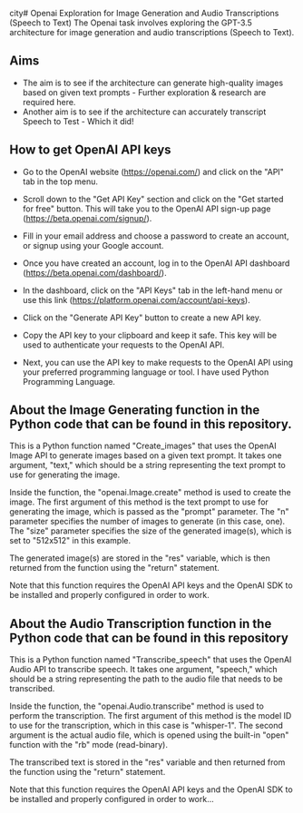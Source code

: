 city# Openai Exploration for Image Generation and Audio Transcriptions (Speech to Text)
The Openai task involves exploring the GPT-3.5 architecture for image generation and audio transcriptions (Speech to Text). 

## Aims
- The aim is to see if the architecture can generate high-quality images based on given text prompts - Further exploration & research are required here.
- Another aim is to see if the architecture can accurately transcript Speech to Test - Which it did!

## How to get OpenAI API keys
- Go to the OpenAI website (https://openai.com/) and click on the "API" tab in the top menu.

- Scroll down to the "Get API Key" section and click on the "Get started for free" button. This will take you to the OpenAI API sign-up page (https://beta.openai.com/signup/).

- Fill in your email address and choose a password to create an account, or signup using your Google account.

- Once you have created an account, log in to the OpenAI API dashboard (https://beta.openai.com/dashboard/).

- In the dashboard, click on the "API Keys" tab in the left-hand menu or use this link (https://platform.openai.com/account/api-keys).

- Click on the "Generate API Key" button to create a new API key.

- Copy the API key to your clipboard and keep it safe. This key will be used to authenticate your requests to the OpenAI API.

- Next, you can use the API key to make requests to the OpenAI API using your preferred programming language or tool. I have used Python Programming Language.

## About the Image Generating function in the Python code that can be found in this repository.
This is a Python function named "Create_images" that uses the OpenAI Image API to generate images based on a given text prompt. It takes one argument, "text," which should be a string representing the text prompt to use for generating the image.

Inside the function, the "openai.Image.create" method is used to create the image. The first argument of this method is the text prompt to use for generating the image, which is passed as the "prompt" parameter. The "n" parameter specifies the number of images to generate (in this case, one). The "size" parameter specifies the size of the generated image(s), which is set to "512x512" in this example.

The generated image(s) are stored in the "res" variable, which is then returned from the function using the "return" statement.

Note that this function requires the OpenAI API keys and the OpenAI SDK to be installed and properly configured in order to work.

## About the Audio Transcription function in the Python code that can be found in this repository
This is a Python function named "Transcribe_speech" that uses the OpenAI Audio API to transcribe speech. It takes one argument, "speech," which should be a string representing the path to the audio file that needs to be transcribed.

Inside the function, the "openai.Audio.transcribe" method is used to perform the transcription. The first argument of this method is the model ID to use for the transcription, which in this case is "whisper-1". The second argument is the actual audio file, which is opened using the built-in "open" function with the "rb" mode (read-binary).

The transcribed text is stored in the "res" variable and then returned from the function using the "return" statement.

Note that this function requires the OpenAI API keys and the OpenAI SDK to be installed and properly configured in order to work...
